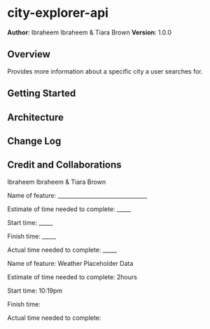 # city-explorer-api

**Author**: Ibraheem Ibraheem & Tiara Brown
**Version**: 1.0.0

## Overview
Provides more information about a specific city a user searches for.

## Getting Started
<!-- What are the steps that a user must take in order to build this app on their own machine and get it running? -->

## Architecture
<!-- Provide a detailed description of the application design. What technologies (languages, libraries, etc) you're using, and any other relevant design information. -->

## Change Log
<!-- Use this area to document the iterative changes made to your application as each feature is successfully implemented. Use time stamps. Here's an example:

01-01-2001 4:59pm - Application now has a fully-functional express server, with a GET route for the location resource. -->

## Credit and Collaborations
Ibraheem Ibraheem & Tiara Brown


Name of feature: ________________________________

Estimate of time needed to complete: _____

Start time: _____

Finish time: _____

Actual time needed to complete: _____

Name of feature: Weather Placeholder Data

Estimate of time needed to complete: 2hours

Start time: 10:19pm

Finish time: 

Actual time needed to complete: 